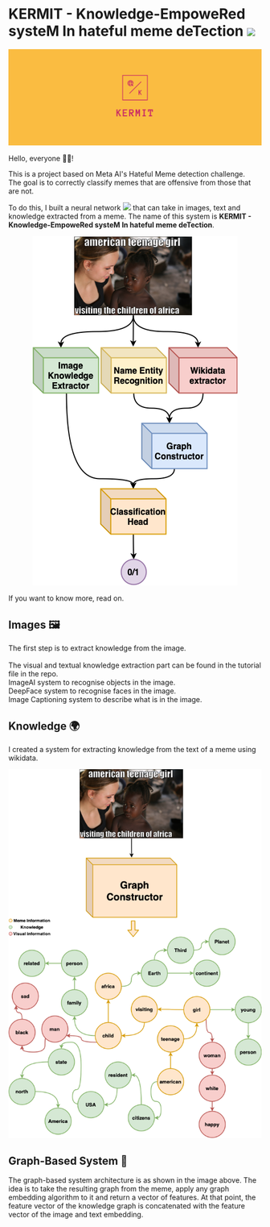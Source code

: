 <h1> KERMIT - Knowledge-EmpoweRed systeM In hateful meme deTection <img src='https://media1.giphy.com/media/7Xtdpym8IzRj0u2HXc/giphy.gif?cid=790b76117cbbcf29e1036577d30c5ca11ccc0b66aa08cc5a&rid=giphy.gif&ct=s' width="30"> </h1>

<p align="center">
  <img src="/images/logo/facebook_cover_photo_2.png" />
</p>

Hello, everyone 🤚🏻!

This is a project based on Meta AI's Hateful Meme detection challenge. <br>
The goal is to correctly classify memes that are offensive from those that are not. 

To do this, I built a neural network <img src='https://www.onlygfx.com/wp-content/uploads/2021/09/brain-clipart.png' width="20"> that can take in images, text and knowledge extracted from a meme. 
The name of this system is **KERMIT - Knowledge-EmpoweRed systeM In hateful meme deTection**. 

<p align="center">
  <img src="/images/ArchAltoLivello.png" />
</p>


If you want to know more, read on. 

<h2> Images 🖼 </h2>
The first step is to extract knowledge from the image.<br>
<br>
The visual and textual knowledge extraction part can be found in the tutorial file in the repo. <br>
ImageAI system to recognise objects in the image.<br>
DeepFace system to recognise faces in the image.<br>
Image Captioning system to describe what is in the image.<br>

<h2> Knowledge 🌍 </h2>
I created a system for extracting knowledge from the text of a meme using wikidata. <br>

<p align="center">
  <img src="/images/KGPipelineCatchy_auto.png" />
</p>

<h2> Graph-Based System 🚀 </h2>
The graph-based system architecture is as shown in the image above. 
The idea is to take the resulting graph from the meme, apply any graph embedding algorithm to it and return a vector of features. At that point, the feature vector of the knowledge graph is concatenated with the feature vector of the image and text embedding. 



